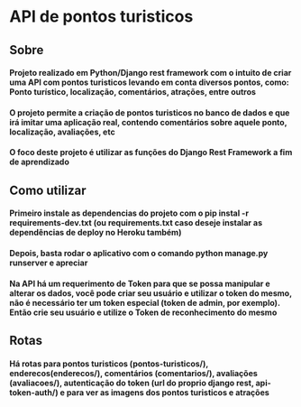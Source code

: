 # API de pontos turisticos

## Sobre

#### Projeto realizado em Python/Django rest framework com o intuito de criar uma API com pontos turisticos levando em conta diversos pontos, como: Ponto turístico, localização, comentários, atrações, entre outros
#### O projeto permite a criação de pontos turisticos no banco de dados e que irá imitar uma aplicação real, contendo comentários sobre aquele ponto, localização, avaliações, etc
#### O foco deste projeto é utilizar as funções do Django Rest Framework a fim de aprendizado

## Como utilizar

#### Primeiro instale as dependencias do projeto com o pip instal -r requirements-dev.txt (ou requirements.txt caso deseje instalar as dependências de deploy no Heroku também)
#### Depois, basta rodar o aplicativo com o comando python manage.py runserver e apreciar
#### Na API há um requerimento de Token para que se possa manipular e alterar os dados, você pode criar seu usuário e utilizar o token do mesmo, não é necessário ter um token especial (token de admin, por exemplo). Então crie seu usuário e utilize o Token de reconhecimento do mesmo

## Rotas

#### Há rotas para pontos turisticos (pontos-turisticos/), enderecos(enderecos/), comentários (comentarios/), avaliações (avaliacoes/), autenticação do token (url do proprio django rest, api-token-auth/) e para ver as imagens dos pontos turisticos e atrações

